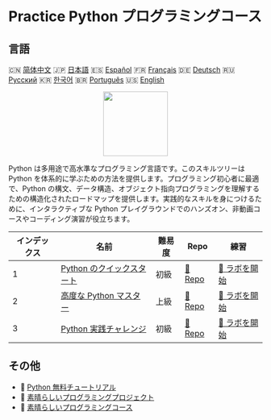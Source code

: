 # Practice Python プログラミングコース

## 言語

🇨🇳 [简体中文](README_zh.md) 🇯🇵 [日本語](README_ja.md) 🇪🇸 [Español](README_es.md) 🇫🇷 [Français](README_fr.md) 🇩🇪 [Deutsch](README_de.md) 🇷🇺 [Русский](README_ru.md) 🇰🇷 [한국어](README_ko.md) 🇧🇷 [Português](README_pt.md) 🇺🇸 [English](README.md) 

<div align="center">
<img width="128px" src="https://file.labex.io/path/E4pVLzVNCjyM.png">
</div>

Python は多用途で高水準なプログラミング言語です。このスキルツリーは Python を体系的に学ぶための方法を提供します。プログラミング初心者に最適で、Python の構文、データ構造、オブジェクト指向プログラミングを理解するための構造化されたロードマップを提供します。実践的なスキルを身につけるために、インタラクティブな Python プレイグラウンドでのハンズオン、非動画コースやコーディング演習が役立ちます。

|   インデックス | 名前                                                                              | 難易度   | Repo                                                                 | 練習                                                                     |
|----------------|-----------------------------------------------------------------------------------|----------|----------------------------------------------------------------------|--------------------------------------------------------------------------|
|              1 | [Python のクイックスタート](https://labex.io/ja/courses/quick-start-with-python)  | 初級     | [🔗 Repo](https://github.com/labex-labs/quick-start-with-python)     | [🚀 ラボを開始](https://labex.io/ja/courses/quick-start-with-python)     |
|              2 | [高度な Python マスター](https://labex.io/ja/courses/the-advanced-python-mastery) | 上級     | [🔗 Repo](https://github.com/labex-labs/the-advanced-python-mastery) | [🚀 ラボを開始](https://labex.io/ja/courses/the-advanced-python-mastery) |
|              3 | [Python 実践チャレンジ](https://labex.io/ja/courses/python-practice-challenges)   | 初級     | [🔗 Repo](https://github.com/labex-labs/python-practice-challenges)  | [🚀 ラボを開始](https://labex.io/ja/courses/python-practice-challenges)  |

## その他

- 🔗 [Python 無料チュートリアル](https://github.com/labex-labs/python-free-tutorials)
- 🔗 [素晴らしいプログラミングプロジェクト](https://github.com/labex-labs/awesome-programming-projects)
- 🔗 [素晴らしいプログラミングコース](https://github.com/labex-labs/awesome-programming-courses)

